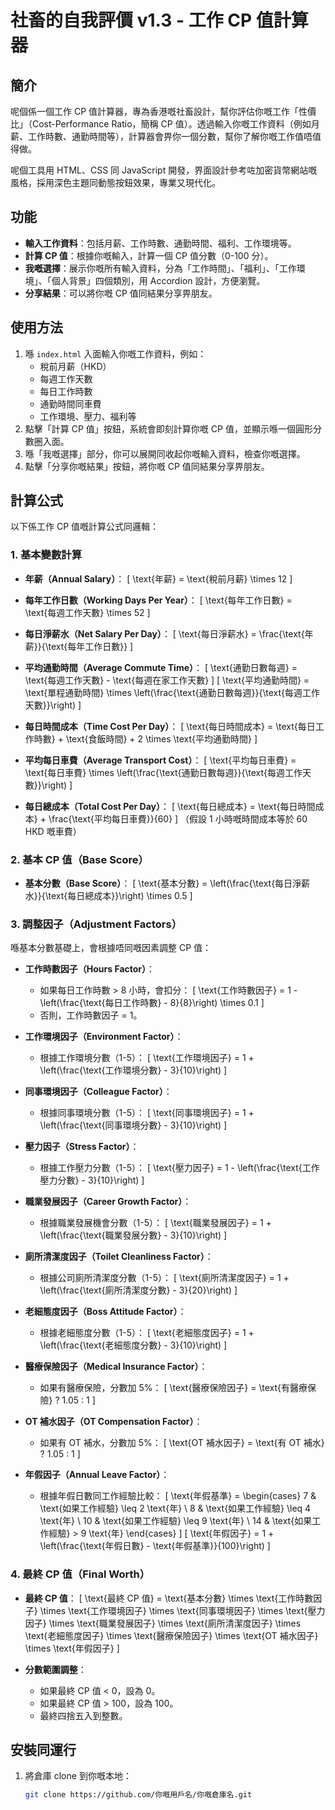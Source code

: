 # 社畜的自我評價 v1.3 - 工作 CP 值計算器

## 簡介

呢個係一個工作 CP 值計算器，專為香港嘅社畜設計，幫你評估你嘅工作「性價比」（Cost-Performance Ratio，簡稱 CP 值）。透過輸入你嘅工作資料（例如月薪、工作時數、通勤時間等），計算器會畀你一個分數，幫你了解你嘅工作值唔值得做。

呢個工具用 HTML、CSS 同 JavaScript 開發，界面設計參考咗加密貨幣網站嘅風格，採用深色主題同動態按鈕效果，專業又現代化。

## 功能

- **輸入工作資料**：包括月薪、工作時數、通勤時間、福利、工作環境等。
- **計算 CP 值**：根據你嘅輸入，計算一個 CP 值分數（0-100 分）。
- **我嘅選擇**：展示你嘅所有輸入資料，分為「工作時間」、「福利」、「工作環境」、「個人背景」四個類別，用 Accordion 設計，方便瀏覽。
- **分享結果**：可以將你嘅 CP 值同結果分享畀朋友。

## 使用方法

1. 喺 `index.html` 入面輸入你嘅工作資料，例如：
   - 稅前月薪（HKD）
   - 每週工作天數
   - 每日工作時數
   - 通勤時間同車費
   - 工作環境、壓力、福利等
2. 點擊「計算 CP 值」按鈕，系統會即刻計算你嘅 CP 值，並顯示喺一個圓形分數圈入面。
3. 喺「我嘅選擇」部分，你可以展開同收起你嘅輸入資料，檢查你嘅選擇。
4. 點擊「分享你嘅結果」按鈕，將你嘅 CP 值同結果分享畀朋友。

## 計算公式

以下係工作 CP 值嘅計算公式同邏輯：

### 1. 基本變數計算

- **年薪（Annual Salary）**：
  \[
  \text{年薪} = \text{稅前月薪} \times 12
  \]

- **每年工作日數（Working Days Per Year）**：
  \[
  \text{每年工作日數} = \text{每週工作天數} \times 52
  \]

- **每日淨薪水（Net Salary Per Day）**：
  \[
  \text{每日淨薪水} = \frac{\text{年薪}}{\text{每年工作日數}}
  \]

- **平均通勤時間（Average Commute Time）**：
  \[
  \text{通勤日數每週} = \text{每週工作天數} - \text{每週在家工作天數}
  \]
  \[
  \text{平均通勤時間} = \text{單程通勤時間} \times \left(\frac{\text{通勤日數每週}}{\text{每週工作天數}}\right)
  \]

- **每日時間成本（Time Cost Per Day）**：
  \[
  \text{每日時間成本} = \text{每日工作時數} + \text{食飯時間} + 2 \times \text{平均通勤時間}
  \]

- **平均每日車費（Average Transport Cost）**：
  \[
  \text{平均每日車費} = \text{每日車費} \times \left(\frac{\text{通勤日數每週}}{\text{每週工作天數}}\right)
  \]

- **每日總成本（Total Cost Per Day）**：
  \[
  \text{每日總成本} = \text{每日時間成本} + \frac{\text{平均每日車費}}{60}
  \]
  （假設 1 小時嘅時間成本等於 60 HKD 嘅車費）

### 2. 基本 CP 值（Base Score）

- **基本分數（Base Score）**：
  \[
  \text{基本分數} = \left(\frac{\text{每日淨薪水}}{\text{每日總成本}}\right) \times 0.5
  \]

### 3. 調整因子（Adjustment Factors）

喺基本分數基礎上，會根據唔同嘅因素調整 CP 值：

- **工作時數因子（Hours Factor）**：
  - 如果每日工作時數 > 8 小時，會扣分：
    \[
    \text{工作時數因子} = 1 - \left(\frac{\text{每日工作時數} - 8}{8}\right) \times 0.1
    \]
  - 否則，工作時數因子 = 1。

- **工作環境因子（Environment Factor）**：
  - 根據工作環境分數（1-5）：
    \[
    \text{工作環境因子} = 1 + \left(\frac{\text{工作環境分數} - 3}{10}\right)
    \]

- **同事環境因子（Colleague Factor）**：
  - 根據同事環境分數（1-5）：
    \[
    \text{同事環境因子} = 1 + \left(\frac{\text{同事環境分數} - 3}{10}\right)
    \]

- **壓力因子（Stress Factor）**：
  - 根據工作壓力分數（1-5）：
    \[
    \text{壓力因子} = 1 - \left(\frac{\text{工作壓力分數} - 3}{10}\right)
    \]

- **職業發展因子（Career Growth Factor）**：
  - 根據職業發展機會分數（1-5）：
    \[
    \text{職業發展因子} = 1 + \left(\frac{\text{職業發展分數} - 3}{10}\right)
    \]

- **廁所清潔度因子（Toilet Cleanliness Factor）**：
  - 根據公司廁所清潔度分數（1-5）：
    \[
    \text{廁所清潔度因子} = 1 + \left(\frac{\text{廁所清潔度分數} - 3}{20}\right)
    \]

- **老細態度因子（Boss Attitude Factor）**：
  - 根據老細態度分數（1-5）：
    \[
    \text{老細態度因子} = 1 + \left(\frac{\text{老細態度分數} - 3}{10}\right)
    \]

- **醫療保險因子（Medical Insurance Factor）**：
  - 如果有醫療保險，分數加 5%：
    \[
    \text{醫療保險因子} = \text{有醫療保險} ? 1.05 : 1
    \]

- **OT 補水因子（OT Compensation Factor）**：
  - 如果有 OT 補水，分數加 5%：
    \[
    \text{OT 補水因子} = \text{有 OT 補水} ? 1.05 : 1
    \]

- **年假因子（Annual Leave Factor）**：
  - 根據年假日數同工作經驗比較：
    \[
    \text{年假基準} = \begin{cases} 
    7 & \text{如果工作經驗} \leq 2 \text{年} \\
    8 & \text{如果工作經驗} \leq 4 \text{年} \\
    10 & \text{如果工作經驗} \leq 9 \text{年} \\
    14 & \text{如果工作經驗} > 9 \text{年}
    \end{cases}
    \]
    \[
    \text{年假因子} = 1 + \left(\frac{\text{年假日數} - \text{年假基準}}{100}\right)
    \]

### 4. 最終 CP 值（Final Worth）

- **最終 CP 值**：
  \[
  \text{最終 CP 值} = \text{基本分數} \times \text{工作時數因子} \times \text{工作環境因子} \times \text{同事環境因子} \times \text{壓力因子} \times \text{職業發展因子} \times \text{廁所清潔度因子} \times \text{老細態度因子} \times \text{醫療保險因子} \times \text{OT 補水因子} \times \text{年假因子}
  \]

- **分數範圍調整**：
  - 如果最終 CP 值 < 0，設為 0。
  - 如果最終 CP 值 > 100，設為 100。
  - 最終四捨五入到整數。

## 安裝同運行

1. 將倉庫 clone 到你嘅本地：
   ```bash
   git clone https://github.com/你嘅用戶名/你嘅倉庫名.git
